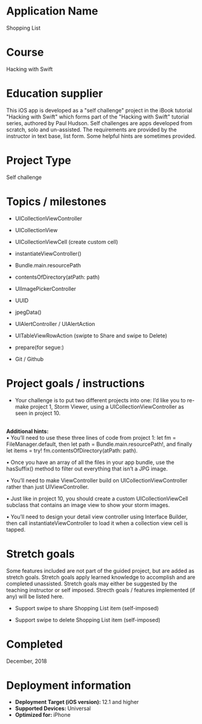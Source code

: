 # Application Name
Shopping List

# Course
Hacking with Swift

# Education supplier
This iOS app is developed as a "self challenge" project in the iBook tutorial "Hacking with Swift" which forms part of the "Hacking with Swift" tutorial series, authored by Paul Hudson. Self challenges are apps developed from scratch, solo and un-assisted. The requirements are provided by the instructor in text base, list form. Some helpful hints are sometimes provided.

# Project Type
Self challenge

# Topics / milestones
- UICollectionViewController

- UICollectionView

- UICollectionViewCell (create custom cell)

- instantiateViewController()

- Bundle.main.resourcePath

- contentsOfDirectory(atPath: path)

- UIImagePickerController

- UUID

- jpegData()

- UIAlertController / UIAlertAction

- UITableViewRowAction (swipte to Share and swipe to Delete)

- prepare(for segue:)

- Git / Github

# Project goals / instructions
- Your challenge is to put two different projects into one: I’d like you to re-make project 1, Storm Viewer, using a UICollectionViewController as seen in project 10.

</br> <strong> Additional hints: </strong> </br>
• You’ll need to use these three lines of code from project 1: let fm = FileManager.default, then let path = Bundle.main.resourcePath!, and finally let items = try! fm.contentsOfDirectory(atPath: path).

• Once you have an array of all the files in your app bundle, use the hasSuffix() method to filter out everything that isn’t a JPG image.

• You’ll need to make ViewController build on UICollectionViewController rather than just UIViewController.

• Just like in project 10, you should create a custom UICollectionViewCell subclass that contains an image view to show your storm images.

• You’ll need to design your detail view controller using Interface Builder, then call instantiateViewController to load it when a collection view cell is tapped.

# Stretch goals
Some features included are not part of the guided project, but are added as stretch goals. Stretch goals apply learned knowledge to accomplish and are completed unassisted. Stretch goals may either be suggested by the teaching instructor or self imposed. Strecth goals / features implemented (if any) will be listed here.

- Support swipe to share Shopping List item (self-imposed)

- Support swipe to delete Shopping List item (self-imposed)

# Completed
December, 2018

# Deployment information
- <strong>Deployment Target (iOS version): </strong>12.1 and higher
- <strong>Supported Devices: </strong>Universal
- <strong>Optimized for: </strong>iPhone

